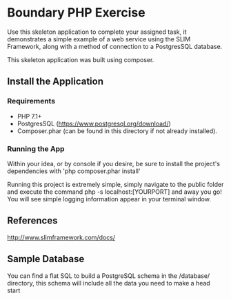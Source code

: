 # Boundary PHP Exercise 
  
Use this skeleton application to complete your assigned task, it demonstrates a simple example of a web service using the SLIM Framework, along with a method of connection to a PostgresSQL database.
  
This skeleton application was built using composer.
  
## Install the Application  
  
### Requirements

 - PHP 7.1+
 - PostgresSQL (https://www.postgresql.org/download/)
 - Composer.phar (can be found in this directory if not already installed).

### Running the App
Within your idea, or by console if you desire, be sure to install the project's dependencies with 'php composer.phar install'

Running this project is extremely simple, simply navigate to the public folder and execute the command php -s localhost:[YOURPORT] and away you go! You will see simple logging information appear in your terminal window.

## References
http://www.slimframework.com/docs/

## Sample Database
You can find a flat SQL to build a PostgreSQL schema in the /database/ directory, this schema will include all the data you need to make a head start
